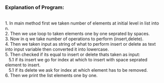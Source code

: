 <h3>Explanation of Program:</h3>
<br>1. In main method first we taken number of elements at initial level in list into n.
<br>2. Then we use loop to taken elements one by one seprated by spaces.
<br>3. Now in q we take number of operations to perform (insert,delete).
<br>4. Then we taken input as string of what to perform insert or delete as text into input variable then converted it into lowercase.
<br>5. Then checked if its equal to insert or delete thats taken as input:
<br>&nbsp;&nbsp; 5.1 if its insert we go for index at which to insert with space seprated element to insert.
<br>&nbsp;&nbsp; 5.1 if its delete we ask for index at which element has to be removed.
<br>6. Then we print the list elements one by one.
